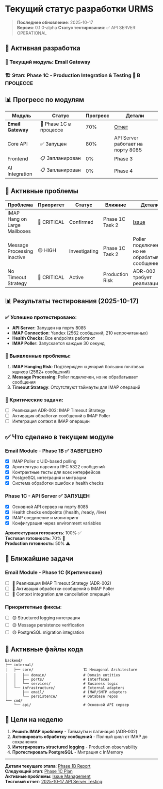 # Текущий статус разработки URMS

> **Последнее обновление**: 2025-10-17  
> **Версия**: 0.1.0-alpha
> **Статус тестирования**: ✅ API SERVER OPERATIONAL

## 🎯 Активная разработка

### 📍 Текущий модуль: **Email Gateway**
### 🏗️ Этап: **Phase 1C - Production Integration & Testing** 🔄 В ПРОЦЕССЕ

## 📊 Прогресс по модулям

| Модуль | Статус | Прогресс | Детали |
|--------|--------|----------|---------|
| **Email Gateway** | 🔄 Phase 1C в процессе | 70% | [Отчет](reports/2025-10-16_email_module_phase1b_completion.md) |
| Core API | ✅ Запущен | 80% | API Server работает на порту 8085 |
| Frontend | 📋 Запланирован | 0% | Phase 3 |
| AI Integration | 📋 Запланирован | 0% | Phase 4 |

## 🚨 Активные проблемы

| Проблема | Приоритет | Статус | Влияние | Детали |
|----------|-----------|---------|---------|---------|
| IMAP Hang on Large Mailboxes | 🔴 CRITICAL | Confirmed | Phase 1C Task 2 | [Issue](issues/2025-10-16_imap_hang_large_mailboxes.md) |
| Message Processing Inactive | 🟡 HIGH | Investigating | Phase 1C Task 2 | Poller подключен но не обрабатывает сообщения |
| No Timeout Strategy | 🔴 CRITICAL | Active | Production Risk | ADR-002 требует реализации |

## 📊 Результаты тестирования (2025-10-17)

### ✅ Успешно протестировано:
- **API Server**: Запущен на порту 8085
- **IMAP Connection**: Yandex (2562 сообщений, 210 непрочитанных)
- **Health Checks**: Все endpoints работают
- **IMAP Poller**: Запускается каждые 30 секунд

### 🚨 Выявленные проблемы:
1. **IMAP Hanging Risk**: Подтвержден сценарий больших почтовых ящиков (2562+ сообщений)
2. **Message Processing**: Poller подключен, но не обрабатывает сообщения
3. **Timeout Strategy**: Отсутствуют таймауты для IMAP операций

### 🔴 Критические задачи:
- [ ] Реализация ADR-002: IMAP Timeout Strategy
- [ ] Активация обработки сообщений в IMAP Poller
- [ ] Интеграция context в IMAP операции

## ✅ Что сделано в текущем модуле

### Email Module - Phase 1B ✅ ЗАВЕРШЕНО
- [x] IMAP Poller с UID-based polling
- [x] Архитектура парсинга RFC 5322 сообщений  
- [x] Контрактные тесты для всех интерфейсов
- [x] PostgreSQL интеграция и миграции
- [x] Система обработки ошибок и health checks

### Phase 1C - API Server ✅ ЗАПУЩЕН
- [x] Основной API сервер на порту 8085
- [x] Health checks endpoints (/health, /ready, /live)
- [x] IMAP соединение и мониторинг
- [x] Конфигурация через environment variables

**Архитектурная готовность**: 100% ✅  
**Тестовая готовность**: 70% 🔄  
**Production готовность**: 50% ⚠️

## 🚀 Ближайшие задачи

### Email Module - Phase 1C (Критические)
- [ ] 🔴 Реализация IMAP Timeout Strategy (ADR-002)
- [ ] 🔴 Активация обработки сообщений в IMAP Poller
- [ ] 🔴 Context integration для cancellation операций

### Приоритетные фиксы:
- [ ] 🟡 Structured logging интеграция
- [ ] 🟡 Message persistence verification
- [ ] 🟡 PostgreSQL migration integration

## 📁 Активные файлы кода
```text
backend/
├── internal/
│   ├── core/                       🏗️ Hexagonal Architecture
│   │   ├── domain/                 # Domain entities
│   │   ├── ports/                  # Interfaces
│   │   └── services/               # Business logic
│   └── infrastructure/             # External adapters
│       ├── email/                  # IMAP/SMTP adapters
│       └── persistence/            # Database repos
└── cmd/
    └── api/                        # Основной API сервер
```

## 🎯 Цели на неделю

1. **Решить IMAP проблему** - Таймауты и пагинация (ADR-002)
2. **Активировать обработку сообщений** - Полный цикл от IMAP до сохранения
3. **Интегрировать structured logging** - Production observability
4. **Протестировать PostgreSQL** - Миграция с InMemory

---
**Детали текущего этапа**: [Phase 1B Report](reports/2025-10-16_email_module_phase1b_completion.md)  
**Следующий этап**: [Phase 1C Plan](plans/PHASE_1C_PLAN.md)  
**Активные проблемы**: [Issue Management](ISSUE_MANAGEMENT.md)  
**Тестовый отчет**: [2025-10-17 API Server Testing](reports/2025-10-17_api_server_testing.md)